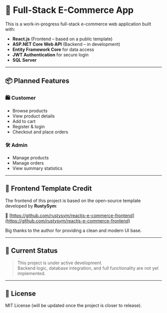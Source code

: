 # 🛒 Full-Stack E-Commerce App

This is a work-in-progress full-stack e-commerce web application built with:

- **React.js** (Frontend – based on a public template)
- **ASP.NET Core Web API** (Backend – in development)
- **Entity Framework Core** for data access
- **JWT Authentication** for secure login
- **SQL Server**

---

## 📦 Planned Features

### 🛍️ Customer
- Browse products
- View product details
- Add to cart
- Register & login
- Checkout and place orders

### 🛠️ Admin
- Manage products
- Manage orders
- View summary statistics

---

## 🎨 Frontend Template Credit

The frontend of this project is based on the open-source template developed by **RustySym**:

🔗 [https://github.com/rustysym/reactjs-e-commerce-frontend](https://github.com/rustysym/reactjs-e-commerce-frontend)

Big thanks to the author for providing a clean and modern UI base.

---

## 🧪 Current Status

> This project is under active development.  
> Backend logic, database integration, and full functionality are not yet implemented.

---

## 📄 License

MIT License (will be updated once the project is closer to release).
